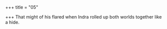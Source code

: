 +++
title = "05"

+++
That might of his flared when Indra rolled up
both worlds together like a hide.